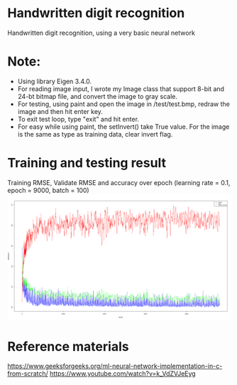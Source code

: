 # Handwritten digit recognition 
Handwritten digit recognition, using a very basic neural network

# Note:
- Using library Eigen 3.4.0.
- For reading image input, I wrote my Image class that support 8-bit and 24-bt bitmap file, and convert the image to gray scale.
- For testing, using paint and open the image in /test/test.bmp, redraw the image and then hit enter key.
- To exit test loop, type "exit" and hit enter.
- For easy while using paint, the setInvert() take True value. For the image is the same as type as training data, clear invert flag.
# Training and testing result
Training RMSE, Validate RMSE and accuracy over epoch (learning rate = 0.1, epoch = 9000, batch = 100)
![alt text](https://github.com/ThePhong1803/handwritten/blob/master/Rplotter/train_result.png)

# Reference materials
https://www.geeksforgeeks.org/ml-neural-network-implementation-in-c-from-scratch/
https://www.youtube.com/watch?v=k_VdZVJeEyg

